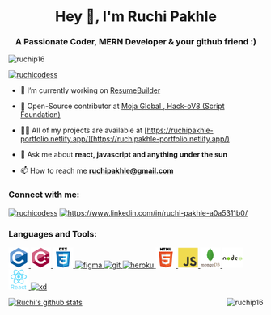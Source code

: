 <h1 align="center">Hey 👋, I'm Ruchi Pakhle</h1>
<h3 align="center">A Passionate Coder, MERN Developer & your github friend :)</h3>

<p align="left"> <img src="https://komarev.com/ghpvc/?username=ruchip16&label=Profile%20views&color=0e75b6&style=flat" alt="ruchip16" /> </p>

<p align="left"> <a href="https://twitter.com/ruchicodess" target="blank"><img src="https://img.shields.io/twitter/follow/ruchicodess?logo=twitter&style=for-the-badge" alt="ruchicodess" /></a> </p>

- 🔭 I’m currently working on [ResumeBuilder](https://github.com/Ruchip16/Resume-Builder)

- 👯 Open-Source contributor at [Moja Global , Hack-oV8 (Script Foundation)](https://github.com/Ruchip16/community-website,)

- 👨‍💻 All of my projects are available at [https://ruchipakhle-portfolio.netlify.app/](https://ruchipakhle-portfolio.netlify.app/)

- 💬 Ask me about **react, javascript and anything under the sun**

- 📫 How to reach me **ruchipakhle@gmail.com**

<h3 align="left">Connect with me:</h3>
<p align="left">
<a href="https://twitter.com/ruchicodess" target="blank"><img align="center" src="https://raw.githubusercontent.com/rahuldkjain/github-profile-readme-generator/master/src/images/icons/Social/twitter.svg" alt="ruchicodess" height="30" width="40" /></a>
<a href="https://linkedin.com/in/https://www.linkedin.com/in/ruchi-pakhle-a0a5311b0/" target="blank"><img align="center" src="https://raw.githubusercontent.com/rahuldkjain/github-profile-readme-generator/master/src/images/icons/Social/linked-in-alt.svg" alt="https://www.linkedin.com/in/ruchi-pakhle-a0a5311b0/" height="30" width="40" /></a>
</p>

<h3 align="left">Languages and Tools:</h3>
<p align="left"> <a href="https://www.cprogramming.com/" target="_blank"> <img src="https://raw.githubusercontent.com/devicons/devicon/master/icons/c/c-original.svg" alt="c" width="40" height="40"/> </a> <a href="https://www.w3schools.com/cpp/" target="_blank"> <img src="https://raw.githubusercontent.com/devicons/devicon/master/icons/cplusplus/cplusplus-original.svg" alt="cplusplus" width="40" height="40"/> </a> <a href="https://www.w3schools.com/css/" target="_blank"> <img src="https://raw.githubusercontent.com/devicons/devicon/master/icons/css3/css3-original-wordmark.svg" alt="css3" width="40" height="40"/> </a> <a href="https://www.figma.com/" target="_blank"> <img src="https://www.vectorlogo.zone/logos/figma/figma-icon.svg" alt="figma" width="40" height="40"/> </a> <a href="https://git-scm.com/" target="_blank"> <img src="https://www.vectorlogo.zone/logos/git-scm/git-scm-icon.svg" alt="git" width="40" height="40"/> </a> <a href="https://heroku.com" target="_blank"> <img src="https://www.vectorlogo.zone/logos/heroku/heroku-icon.svg" alt="heroku" width="40" height="40"/> </a> <a href="https://www.w3.org/html/" target="_blank"> <img src="https://raw.githubusercontent.com/devicons/devicon/master/icons/html5/html5-original-wordmark.svg" alt="html5" width="40" height="40"/> </a> <a href="https://developer.mozilla.org/en-US/docs/Web/JavaScript" target="_blank"> <img src="https://raw.githubusercontent.com/devicons/devicon/master/icons/javascript/javascript-original.svg" alt="javascript" width="40" height="40"/> </a> <a href="https://www.mongodb.com/" target="_blank"> <img src="https://raw.githubusercontent.com/devicons/devicon/master/icons/mongodb/mongodb-original-wordmark.svg" alt="mongodb" width="40" height="40"/> </a> <a href="https://nodejs.org" target="_blank"> <img src="https://raw.githubusercontent.com/devicons/devicon/master/icons/nodejs/nodejs-original-wordmark.svg" alt="nodejs" width="40" height="40"/> </a> <a href="https://reactjs.org/" target="_blank"> <img src="https://raw.githubusercontent.com/devicons/devicon/master/icons/react/react-original-wordmark.svg" alt="react" width="40" height="40"/> </a> <a href="https://www.adobe.com/products/xd.html" target="_blank"> <img src="https://cdn.worldvectorlogo.com/logos/adobe-xd.svg" alt="xd" width="40" height="40"/> </a> </p>

<p><img align="right" src="https://github-readme-stats.vercel.app/api/top-langs?username=ruchip16&show_icons=true&locale=en&layout=compact" alt="ruchip16" /></p>

[![Ruchi's github stats](https://github-readme-stats.vercel.app/api?username=Ruchip16&count_private=true&show_icons=true&theme=radical&hide_rank=false)](https://github.com/anuraghazra/github-readme-stats)

